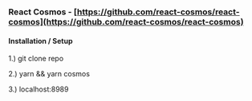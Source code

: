 ### React Cosmos - [https://github.com/react-cosmos/react-cosmos](https://github.com/react-cosmos/react-cosmos)

#### Installation / Setup
1.) git clone repo

2.) yarn && yarn cosmos

3.) localhost:8989